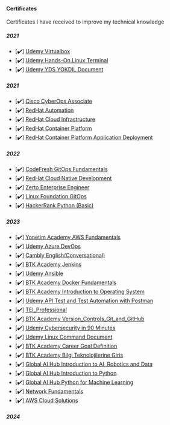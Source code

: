 #### Certificates

Certificates I have received to improve my technical knowledge

##### 2021 

- [✔️] [Udemy Virtualbox](/2020/VirtualBox_with_virtual_machine.pdf)
- [✔️] [Udemy Hands-On Linux Terminal](/2020/Hands-On-Linux-Terminal.pdf)
- [✔️] [Udemy YDS YOKDIL Document](/2020/yds.pdf)

##### 2021 

- [✔️] [Cisco CyberOps Associate](/2021/Cisco_CyberOps_Associate.pdf)
- [✔️] [RedHat Automation](/2021/RedHat_Automation.pdf)
- [✔️] [RedHat Cloud Infrastructure](/2021/RedHat_Cloud_Infrastructure.pdf)
- [✔️] [RedHat Container Platform](/2021/RedHat_Container_Platform.pdf)
- [✔️] [RedHat Container Platform Application Deployment](/2021/RedHat_Container_Platform_Application_Deployment.pdf)

##### 2022

- [✔️] [CodeFresh GitOps Fundamentals](/2022/CodeFresh_GitOps_Fundamentals.pdf)
- [✔️] [RedHat Cloud Native Development](/2022/RedHat_Cloud-Native_Development.pdf)
- [✔️] [Zerto Enterprise Engineer](/2022/RedHat_Cloud_Infrastructure.pdf)
- [✔️] [Linux Foundation GitOps](/2022/LinuxFoundation_GitOps.pdf)
- [✔️] [HackerRank Python (Basic)](/2022/python_basic_certificate.pdf)
  
##### 2023

- [✔️] [Yonetim Academy AWS Fundamentals](/2023/AWS_Foundational_Level_Cloud_Practitioner_Essentials.pdf)
- [✔️] [Udemy Azure DevOps](/2023/Azure_DevOps.pdf)
- [✔️] [Cambly English(Conversational)](/2023/Cambly_Certificate.pdf)
- [✔️] [BTK Academy Jenkins](/2023/DevOps_Solutions_(Jenkins)_Certificates.pdf)
- [✔️] [Udemy Ansible](/2023/DevOps-Ansible-Zero-to-Hero.pdf)
- [✔️] [BTK Academy Docker Fundamentals](/2023/Docker_Fundamentals_Certificates.pdf)
- [✔️] [BTK Academy Introduction to Operating System](/2023/Introduction_to_Operating_System_Certificates.pdf)
- [✔️] [Udemy API Test and Test Automation with Postman](/2023/Postman_ile_API_(Arayuz)_Testi_ve_Test_Otomasyonu.pdf)
- [✔️] [TEI_Professional](/2023/TEI_Professional.jpg)
- [✔️] [BTK Academy Version_Controls_Git_and_GitHub](/2023/Version_Controls_Git_and_GitHub.pdf)
- [✔️] [Udemy Cybersecurity in 90 Minutes](/2023/Cybersecurity_in_90Minutes.pdf)
- [✔️] [Udemy Linux Command Document](/2023/Linux-Fundamentals.pdf)
- [✔️] [BTK Academy Career Goal Definition](/2023/Kariyerde_Hedef_Belirleme_Sertifika.pdf)
- [✔️] [BTK Academy Bilgi Teknolojilerine Giris](/2023/Bilgi_Teknolojilerine_Giri__Sertifika.pdf)
- [✔️] [Global AI Hub Introduction to AI, Robotics and Data](/2023/Nurdan%20Kolay-Introduction%20to%20AI,%20Robotics%20and%20Data-Global%20AI%20Hub.pdf)
- [✔️] [Global AI Hub Introduction to Python](/2023/Nurdan%20Kolay-Introduction%20to%20Python-Global%20AI%20Hub.pdf)
- [✔️] [Global AI Hub Python for Machine Learning](/2023/Nurdan%20Kolay-Python%20for%20Machine%20Learning-Global%20AI%20Hub.pdf)
- [✔️] [Network Fundamentals](/2023/Network_Fundamentals.pdf)
- [✔️] [AWS Cloud Solutions](/2023/AWS_Cloud_Solutions.pdf)

##### 2024
